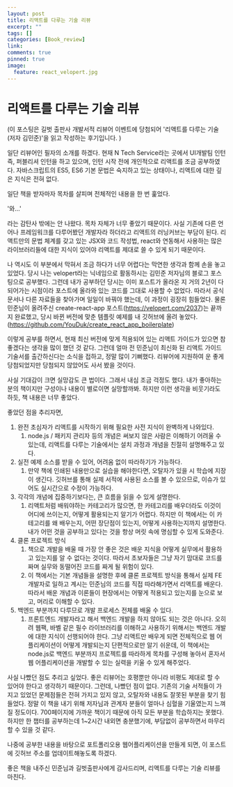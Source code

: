 ```yaml
---
layout: post
title: 리액트를 다루는 기술 리뷰
excerpt: ""
tags: []
categories: [Book_review]
link:
comments: true
pinned: true
image:
  feature: react_velopert.jpg
---
```


# 리액트를 다루는 기술 리뷰

(이 포스팅은 길벗 출판사 개발서적 리뷰어 이벤트에 당첨되어 '리액트를 다루는 기술(저자 김민준)'을 읽고 작성하는 후기입니다. )



일단 리뷰어인 필자의 소개를 하겠다. 현재  N Tech Service라는 곳에서 UI개발팀 인턴 즉, 퍼블리셔 인턴을 하고 있으며, 인턴 시작 전에 개인적으로 리액트를 조금 공부하였다. 자바스크립트의 ES5, ES6 기본 문법은 숙지하고 있는 상태이나, 리액트에 대한 깊은 지식은 전혀 없다.

일단 책을 받자마자 목차를 살피며 전체적인 내용을 한 번 훑었다.

'와…'

라는 감탄사 밖에는 안 나왔다. 목차 자체가 너무 좋았기 때문이다. 사실 기존에 다른 언어나 프레임워크를 다루어봤던 개발자라 하더라고 리액트의 러닝커브는 부담이 된다. 리액트만의 문법 체계를 갖고 있는 JSX와 코드 작성법, react와 연동해서 사용하는 많은 라이브러리들에 대한 지식이 있어야 리액트를 제대로 쓸 수 있게 되기 때문이다.

나 역시도 이 부분에서 막혀서 조금 하다가 너무 어렵다는 막연한 생각과 함께 손을 놓고 있었다. 당시 나는 velopert라는 닉네임으로 활동하시는 김민준 저자님의 블로그 포스팅으로 공부했다. 그런데 내가 공부하던 당시는 이미 포스트가 올라온 지 거의 2년이 다 되어가는 시점이라 포스트에 올라와 있는 코드를 그대로 사용할 수 없었다. 따라서 공식문서나 다른 자료들을 찾아가며 일일이 바꿔야 했는데, 이 과정이 굉장히 힘들었다. 물론 민준님이 올려주신 create-react-app 포스트(https://velopert.com/2037)는 끝까지 완료했고, 당시 바뀐 버전에 맞춘 템플릿 예제를 내 깃허브에 올려 놓았다. (https://github.com/YouDuk/create_react_app_boilerplate) 

이렇게 공부를 하면서, 현재 최신 버전에 맞게 적용되어 있는 리액트 가이드가 있으면 참 좋겠다는 생각을 많이 했던 것 같다. 그런데 얼마 전 민준님이 최신화 된 리액트 가이드 기술서를 출간하신다는 소식을 접하고, 정말 많이 기뻐했다. 리뷰어에 지원하여 운 좋게 당첨되었지만 당첨되지 않았어도 사서 봤을 것이다.

사실 기대감이 크면 실망감도 큰 법이다. 그래서 내심 조금 걱정도 했다. 내가 좋아하는 분의 책이지만 구성이나 내용이 별로이면 실망할까봐. 하지만 이런 생각을 비웃기라도 하듯, 책 내용은 너무 좋았다.

좋았던 점을 추리자면,

1. 완전 초심자가 리액트를 시작하기 위해 필요한 사전 지식이 완벽하게 나와있다.
   1. node.js / 패키지 관리자 등의 개념은 써보지 않은 사람은 이해하기 어려울 수 있는데, 리액트를 다루는 기술에서는 설치 과정과 개념을 친절히 설명해주고 있다.
2. 실전 예제 소스를 받을 수 있어, 어려움 없이 따라하기가 가능하다.
   1. 만약 책에 인쇄된 내용만으로 실습을 해야한다면, 오탈자가 있을 시 학습에 지장이 생긴다. 깃허브를 통해 실제 서적에 사용된 소스를 볼 수 있으므로, 이슈가 있어도 실시간으로 수정이 가능하다.
3. 각각의 개념에 집중하기보다는, 큰 흐름을 읽을 수 있게 설명한다.
   1. 리액트처럼 배워야하는 카테고리가 많으면, 한 카테고리를 배우더라도 이것이 어디에 쓰이는지, 어떻게 활용되는지 알기가 어렵다. 하지만 이 책에서는 이 카테고리를 왜 배우는지, 어떤 장단점이 있는지, 어떻게 사용하는지까지 설명한다. 내가 어떤 것을 공부하고 있다는 것을 항상 머릿 속에 명심할 수 있게 도와준다.
4. 클론 프로젝트 방식
   1. 책으로 개발을 배울 때 가장 안 좋은 것은 배운 지식을 어떻게 실무에서 활용하고 있는지를 알 수 없다는 것이다. 따라서 초보자들은 그냥 자기 맘대로 코드를 짜며 실무와 동떨어진 코드를 짜게 될 위험이 있다.
   2. 이 책에서는 기본 개념들을 설명한 후에 클론 프로젝트 방식을 통해서 실제 FE개발자로 일하고 계시는 민준님의 코드를 직접 따라해가면서 리액트를 배운다. 따라서 배운 개념과 이론들이 현장에서는 어떻게 적용되고 있는지를 눈으로 보고, 머리로 이해할 수 있다.
5. 백엔드 부분까지 다루므로 개발 프로세스 전체를 배울 수 있다.
   1. 프론트엔드 개발자라고 해서 백엔드 개발을 하지 않아도 되는 것은 아니다. 오히려 웹팩, 바벨 같은 필수 라이브러리를 이해하고 사용하기 위해서는 백엔드 개발에 대한 지식이 선행되어야 한다. 그냥 리액트만 배우게 되면 전체적으로 웹 어플리케이션이 어떻게 개발되는지 단편적으로만 알기 쉬운데, 이 책에서는 node.js로 백엔드 부분까지 프로젝트를 따라하게 목차를 구성해 놓아서 혼자서 웹 어플리케이션을 개발할 수 있는 실력을 키울 수 있게 해주었다.



사실 나빴던 점도 추리고 싶었다. 좋은 리뷰어는 호평뿐만 아니라 비평도 제대로 할 수 있어야 한다고 생각하기 때문이다. 그런데, 나빴던 점이 없다. 기존의 기술 서적들이 가지고 있었던 문제점들은 전혀 가지고 있지 않고, 오탈자와 내용도 잘못된 부분을 찾기 힘들었다. 정말 이 책을 내기 위해 저자님과 관계자 분들이 얼마나 심혈을 기울였는지 느껴질 정도이다. 700페이지에 가까운 책이기 때문에 아직 모든 부분을 학습하지는 못했다. 하지만 한 챕터를 공부하는데 1~2시간 내외면 충분했기에, 부담없이 공부하면서 마무리 할  수 있을 것 같다.

나중에 공부한 내용을 바탕으로 포트폴리오용 웹어플리케이션을 만들게 되면, 이 포스트에 깃허브 주소를 업데이트해놓도록 하겠다.

좋은 책을 내주신 민준님과 길벗출판사에게 감사드리며, 리액트를 다루는 기술 리뷰를 마친다.